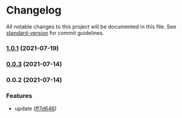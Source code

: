 # Changelog

All notable changes to this project will be documented in this file. See [standard-version](https://github.com/conventional-changelog/standard-version) for commit guidelines.

### [1.0.1](https://github.com/Soontao/ws-proxy/compare/v0.0.3...v1.0.1) (2021-07-19)

### [0.0.3](https://github.com/Soontao/ws-proxy/compare/v0.0.2...v0.0.3) (2021-07-14)

### 0.0.2 (2021-07-14)


### Features

* update ([ff7d646](https://github.com/Soontao/ws-proxy/commit/ff7d646b29c0d73a3aad3c3af44cb810afffc3a4))
